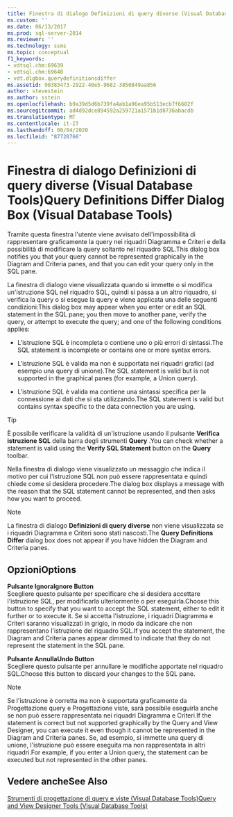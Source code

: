 ```yaml
---
title: Finestra di dialogo Definizioni di query diverse (Visual Database Tools) | Microsoft Docs
ms.custom: ''
ms.date: 06/13/2017
ms.prod: sql-server-2014
ms.reviewer: ''
ms.technology: ssms
ms.topic: conceptual
f1_keywords:
- vdtsql.chm:69639
- vdtsql.chm:69640
- vdt.dlgbox.querydefinitionsdiffer
ms.assetid: 90383473-2922-40e5-9682-3850849aa856
author: stevestein
ms.author: sstein
ms.openlocfilehash: b9a39d5d6b739fa4ab1a96ea95b513ecb7f6682f
ms.sourcegitcommit: ad4d92dce894592a259721a1571b1d8736abacdb
ms.translationtype: MT
ms.contentlocale: it-IT
ms.lasthandoff: 08/04/2020
ms.locfileid: "87720766"
---
```

# <a name="query-definitions-differ-dialog-box-visual-database-tools"></a><span data-ttu-id="d5cf3-102">Finestra di dialogo Definizioni di query diverse (Visual Database Tools)</span><span class="sxs-lookup"><span data-stu-id="d5cf3-102">Query Definitions Differ Dialog Box (Visual Database Tools)</span></span>
  <span data-ttu-id="d5cf3-103">Tramite questa finestra l'utente viene avvisato dell'impossibilità di rappresentare graficamente la query nei riquadri Diagramma e Criteri e della possibilità di modificare la query soltanto nel riquadro SQL.</span><span class="sxs-lookup"><span data-stu-id="d5cf3-103">This dialog box notifies you that your query cannot be represented graphically in the Diagram and Criteria panes, and that you can edit your query only in the SQL pane.</span></span>  
  
 <span data-ttu-id="d5cf3-104">La finestra di dialogo viene visualizzata quando si immette o si modifica un'istruzione SQL nel riquadro SQL, quindi si passa a un altro riquadro, si verifica la query o si esegue la query e viene applicata una delle seguenti condizioni:</span><span class="sxs-lookup"><span data-stu-id="d5cf3-104">This dialog box may appear when you enter or edit an SQL statement in the SQL pane; you then move to another pane, verify the query, or attempt to execute the query; and one of the following conditions applies:</span></span>  
  
-   <span data-ttu-id="d5cf3-105">L'istruzione SQL è incompleta o contiene uno o più errori di sintassi.</span><span class="sxs-lookup"><span data-stu-id="d5cf3-105">The SQL statement is incomplete or contains one or more syntax errors.</span></span>  
  
-   <span data-ttu-id="d5cf3-106">L'istruzione SQL è valida ma non è supportata nei riquadri grafici (ad esempio una query di unione).</span><span class="sxs-lookup"><span data-stu-id="d5cf3-106">The SQL statement is valid but is not supported in the graphical panes (for example, a Union query).</span></span>  
  
-   <span data-ttu-id="d5cf3-107">L'istruzione SQL è valida ma contiene una sintassi specifica per la connessione ai dati che si sta utilizzando.</span><span class="sxs-lookup"><span data-stu-id="d5cf3-107">The SQL statement is valid but contains syntax specific to the data connection you are using.</span></span>  
  
> [!TIP]  
>  <span data-ttu-id="d5cf3-108">È possibile verificare la validità di un'istruzione usando il pulsante **Verifica istruzione SQL** della barra degli strumenti **Query** .</span><span class="sxs-lookup"><span data-stu-id="d5cf3-108">You can check whether a statement is valid using the **Verify SQL Statement** button on the **Query** toolbar.</span></span>  
  
 <span data-ttu-id="d5cf3-109">Nella finestra di dialogo viene visualizzato un messaggio che indica il motivo per cui l'istruzione SQL non può essere rappresentata e quindi chiede come si desidera procedere.</span><span class="sxs-lookup"><span data-stu-id="d5cf3-109">The dialog box displays a message with the reason that the SQL statement cannot be represented, and then asks how you want to proceed.</span></span>  
  
> [!NOTE]  
>  <span data-ttu-id="d5cf3-110">La finestra di dialogo **Definizioni di query diverse** non viene visualizzata se i riquadri Diagramma e Criteri sono stati nascosti.</span><span class="sxs-lookup"><span data-stu-id="d5cf3-110">The **Query Definitions Differ** dialog box does not appear if you have hidden the Diagram and Criteria panes.</span></span>  
  
## <a name="options"></a><span data-ttu-id="d5cf3-111">Opzioni</span><span class="sxs-lookup"><span data-stu-id="d5cf3-111">Options</span></span>  
 <span data-ttu-id="d5cf3-112">**Pulsante Ignora**</span><span class="sxs-lookup"><span data-stu-id="d5cf3-112">**Ignore Button**</span></span>  
 <span data-ttu-id="d5cf3-113">Scegliere questo pulsante per specificare che si desidera accettare l'istruzione SQL, per modificarla ulteriormente o per eseguirla.</span><span class="sxs-lookup"><span data-stu-id="d5cf3-113">Choose this button to specify that you want to accept the SQL statement, either to edit it further or to execute it.</span></span> <span data-ttu-id="d5cf3-114">Se si accetta l'istruzione, i riquadri Diagramma e Criteri saranno visualizzati in grigio, in modo da indicare che non rappresentano l'istruzione del riquadro SQL.</span><span class="sxs-lookup"><span data-stu-id="d5cf3-114">If you accept the statement, the Diagram and Criteria panes appear dimmed to indicate that they do not represent the statement in the SQL pane.</span></span>  
  
 <span data-ttu-id="d5cf3-115">**Pulsante Annulla**</span><span class="sxs-lookup"><span data-stu-id="d5cf3-115">**Undo Button**</span></span>  
 <span data-ttu-id="d5cf3-116">Scegliere questo pulsante per annullare le modifiche apportate nel riquadro SQL.</span><span class="sxs-lookup"><span data-stu-id="d5cf3-116">Choose this button to discard your changes to the SQL pane.</span></span>  
  
> [!NOTE]  
>  <span data-ttu-id="d5cf3-117">Se l'istruzione è corretta ma non è supportata graficamente da Progettazione query e Progettazione viste, sarà possibile eseguirla anche se non può essere rappresentata nei riquadri Diagramma e Criteri.</span><span class="sxs-lookup"><span data-stu-id="d5cf3-117">If the statement is correct but not supported graphically by the Query and View Designer, you can execute it even though it cannot be represented in the Diagram and Criteria panes.</span></span> <span data-ttu-id="d5cf3-118">Se, ad esempio, si immette una query di unione, l'istruzione può essere eseguita ma non rappresentata in altri riquadri.</span><span class="sxs-lookup"><span data-stu-id="d5cf3-118">For example, if you enter a Union query, the statement can be executed but not represented in the other panes.</span></span>  
  
## <a name="see-also"></a><span data-ttu-id="d5cf3-119">Vedere anche</span><span class="sxs-lookup"><span data-stu-id="d5cf3-119">See Also</span></span>  
 [<span data-ttu-id="d5cf3-120">Strumenti di progettazione di query e viste &#40;Visual Database Tools&#41;</span><span class="sxs-lookup"><span data-stu-id="d5cf3-120">Query and View Designer Tools &#40;Visual Database Tools&#41;</span></span>](visual-database-tools.md)  
  
  
